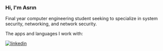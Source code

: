 ### Hi, I'm Asrın

Final year computer engineering student seeking to specialize in system security, networking, and network security.

The apps and languages I work with:


[![linkedin](https://img.shields.io/badge/Linkedin-000000?style=for-the-badge&logo=Linkedin&logoColor=white)](https://www.linkedin.com/in/asrın-haktan-şahin-3a6b03195/)
